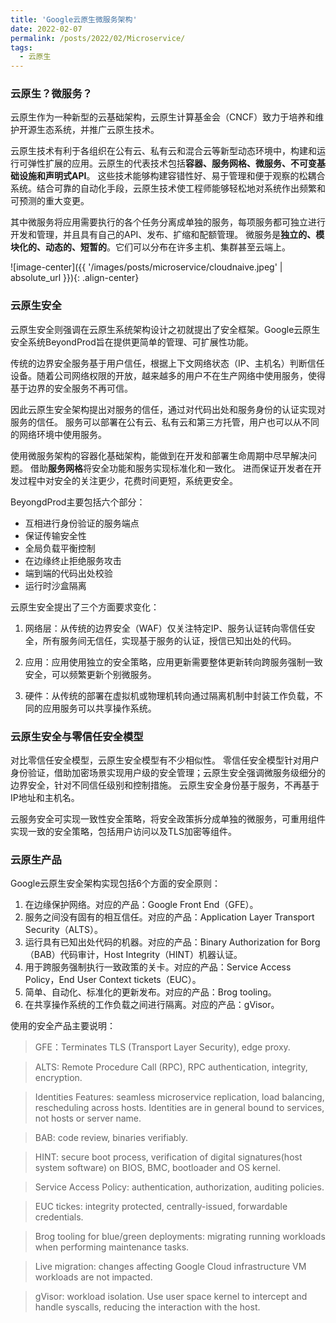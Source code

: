 ```yaml
---
title: 'Google云原生微服务架构'
date: 2022-02-07
permalink: /posts/2022/02/Microservice/
tags:
  - 云原生
---
```




### 云原生？微服务？
云原生作为一种新型的云基础架构，云原生计算基金会（CNCF）致力于培养和维护开源生态系统，并推广云原生技术。

云原生技术有利于各组织在公有云、私有云和混合云等新型动态环境中，构建和运行可弹性扩展的应用。云原生的代表技术包括**容器、服务网格、微服务、不可变基础设施和声明式API**。
这些技术能够构建容错性好、易于管理和便于观察的松耦合系统。结合可靠的自动化手段，云原生技术使工程师能够轻松地对系统作出频繁和可预测的重大变更。

其中微服务将应用需要执行的各个任务分离成单独的服务，每项服务都可独立进行开发和管理，并且具有自己的API、发布、扩缩和配额管理。
微服务是**独立的、模块化的、动态的、短暂的**。它们可以分布在许多主机、集群甚至云端上。

![image-center]({{ '/images/posts/microservice/cloudnaive.jpeg' | absolute_url }}){: .align-center}

### 云原生安全

云原生安全则强调在云原生系统架构设计之初就提出了安全框架。Google云原生安全系统BeyondProd旨在提供更简单的管理、可扩展性功能。

传统的边界安全服务基于用户信任，根据上下文网络状态（IP、主机名）判断信任设备。随着公司网络权限的开放，越来越多的用户不在生产网络中使用服务，使得基于边界的安全服务不再可信。

因此云原生安全架构提出对服务的信任，通过对代码出处和服务身份的认证实现对服务的信任。
服务可以部署在公有云、私有云和第三方托管，用户也可以从不同的网络环境中使用服务。

使用微服务架构的容器化基础架构，能做到在开发和部署生命周期中尽早解决问题。
借助**服务网格**将安全功能和服务实现标准化和一致化。
进而保证开发者在开发过程中对安全的关注更少，花费时间更短，系统更安全。

BeyongdProd主要包括六个部分：
- 互相进行身份验证的服务端点
- 保证传输安全性
- 全局负载平衡控制
- 在边缘终止拒绝服务攻击
- 端到端的代码出处校验
- 运行时沙盒隔离

云原生安全提出了三个方面要求变化：
1. 网络层：从传统的边界安全（WAF）仅关注特定IP、服务认证转向零信任安全，所有服务间无信任，实现基于服务的认证，授信已知出处的代码。

2. 应用：应用使用独立的安全策略，应用更新需要整体更新转向跨服务强制一致安全，可以频繁更新个别微服务。

3. 硬件：从传统的部署在虚拟机或物理机转向通过隔离机制中封装工作负载，不同的应用服务可以共享操作系统。

### 云原生安全与零信任安全模型
   
对比零信任安全模型，云原生安全模型有不少相似性。
零信任安全模型针对用户身份验证，借助加密场景实现用户级的安全管理；云原生安全强调微服务级细分的边界安全，针对不同信任级别和控制措施。
云原生安全身份基于服务，不再基于IP地址和主机名。

云服务安全可实现一致性安全策略，将安全政策拆分成单独的微服务，可重用组件实现一致的安全策略，包括用户访问以及TLS加密等组件。

### 云原生产品

Google云原生安全架构实现包括6个方面的安全原则：
1. 在边缘保护网络。对应的产品：Google Front End（GFE）。
2. 服务之间没有固有的相互信任。对应的产品：Application Layer Transport Security（ALTS）。
3. 运行具有已知出处代码的机器。对应的产品：Binary Authorization for Borg（BAB）代码审计，Host Integrity（HINT）机器认证。
4. 用于跨服务强制执行一致政策的关卡。对应的产品：Service Access Policy，End User Context tickets（EUC）。
5. 简单、自动化、标准化的更新发布。对应的产品：Brog tooling。
6. 在共享操作系统的工作负载之间进行隔离。对应的产品：gVisor。

使用的安全产品主要说明：
> GFE：Terminates TLS (Transport Layer Security), edge proxy.

> ALTS: Remote Procedure Call (RPC), RPC authentication, integrity, encryption.

> Identities Features: seamless microservice replication, load balancing, rescheduling across hosts. Identities are in general bound to services, not hosts or server name.

> BAB: code review, binaries verifiably.

> HINT: secure boot process, verification of digital signatures(host system software) on BIOS, BMC, bootloader and OS kernel.

> Service Access Policy: authentication, authorization, auditing policies.

> EUC tickes: integrity protected, centrally-issued, forwardable credentials.

> Brog tooling for blue/green deployments: migrating running workloads when performing maintenance tasks.

> Live migration: changes affecting Google Cloud infrastructure VM workloads are not impacted.

> gVisor: workload isolation. Use user space kernel to intercept and handle syscalls, reducing the interaction with the host.